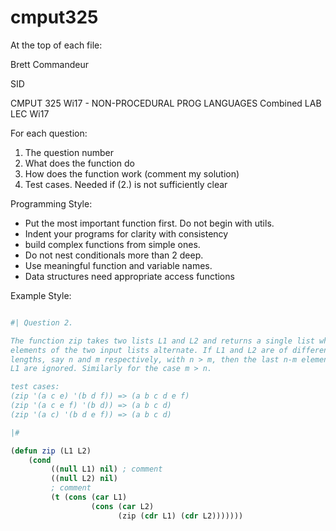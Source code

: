 # cmput325

At the top of each file:

Brett Commandeur

SID

CMPUT 325 Wi17 - NON-PROCEDURAL PROG LANGUAGES Combined LAB LEC Wi17

For each question:

1. The question number
2. What does the function do
3. How does the function work (comment my solution)
4. Test cases. Needed if (2.) is not sufficiently clear

Programming Style:

- Put the most important function first. Do not begin with utils. 
- Indent your programs for clarity with consistency
- build complex functions from simple ones.
- Do not nest conditionals more than 2 deep. 
- Use meaningful function and variable names.
- Data structures need appropriate access functions

Example Style:

```lisp

#| Question 2.

The function zip takes two lists L1 and L2 and returns a single list where the 
elements of the two input lists alternate. If L1 and L2 are of different 
lengths, say n and m respectively, with n > m, then the last n-m elements in 
L1 are ignored. Similarly for the case m > n. 

test cases:
(zip '(a c e) '(b d f)) => (a b c d e f)
(zip '(a c e f) '(b d)) => (a b c d)
(zip '(a c) '(b d e f)) => (a b c d)

|#

(defun zip (L1 L2)
	(cond
		 ((null L1) nil) ; comment
		 ((null L2) nil)
		 ; comment
		 (t (cons (car L1)
				  (cons (car L2)
						(zip (cdr L1) (cdr L2)))))))

```
